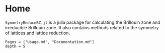 # Home

`SymmetryReduceBZ.jl` is a julia package for calculating the Brillouin zone and irreducible Brillouin zone. It also contains methods related to the symmetry of lattices and lattice reduction.

```@contents
Pages = ["Usage.md", "Documentation.md"]
depth = 5
```
